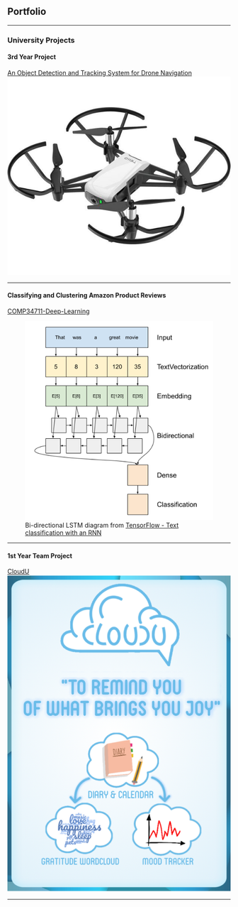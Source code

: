 ## Portfolio

---

### University Projects

#### 3rd Year Project
[An Object Detection and Tracking System for
Drone Navigation](/3-year-project)
<img src="images/tello-drone.jpg?raw=true"/>

---
#### Classifying and Clustering Amazon Product Reviews
[COMP34711-Deep-Learning](/deep-learning)
<figure>
    <img src="images/bidirectional.png?raw=true"/>
    <figcaption>Bi-directional LSTM diagram from <a href="https://www.tensorflow.org/text/tutorials/text_classification_rnn">TensorFlow - Text classification with an RNN</a></figcaption>
</figure>


---
#### 1st Year Team Project
[CloudU](/cloudu)
<img src="images/cloudU-poster.png?raw=true"/>

---
